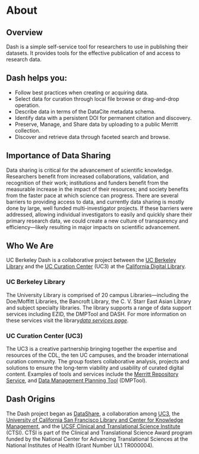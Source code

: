 # About

## Overview

Dash is a simple self-service tool for researchers to use in publishing
their datasets. It provides tools for the effective publication of and
access to research data.

## Dash helps you:

- Follow best practices when creating or acquiring data.
- Select data for curation through local file browse or drag-and-drop
  operation.
- Describe data in terms of the DataCite metadata schema.
- Identify data with a persistent DOI for permanent citation and discovery.
- Preserve, Manage, and Share data by uploading to a public Merritt
  collection.
- Discover and retrieve data through faceted search and browse.

## Importance of Data Sharing

Data sharing is critical for the advancement of scientific knowledge.
Researchers benefit from increased collaborations, validation, and
recognition of their work; institutions and funders benefit from the
measurable increase in the impact of their resources; and society benefits
from the faster pace at which science can progress. There are several
barriers to providing access to data, and currently data sharing is mostly
done by large, well funded multi-investigator projects. If these barriers
were addressed, allowing individual investigators to easily and quickly
share their primary research data, we could create a new culture of
transparency and efficiency—likely resulting in major impacts on scientific
advancement.

## Who We Are

UC Berkeley Dash is a collaborative project between the
[UC Berkeley Library](http://lib.berkeley.edu/) and the
[UC Curation Center](http://cdlib.org/uc3) (UC3) at the
[California Digital Library](http://cdlib.org/).

### UC Berkeley Library

The University Library is comprised of 20 campus Libraries—including the
Doe/Moffitt Libraries, the Bancroft Library, the C. V. Starr East Asian
Library and subject specialty libraries. The library supports a range of
data support services including EZID, the DMPTool and DASH. For more
information on these services visit the
library[*data services page*](http://www.lib.berkeley.edu/how-to-find/data-gis).

### UC Curation Center (UC3)

The UC3 is a creative partnership bringing together the expertise and
resources of the CDL, the ten UC campuses, and the broader international
curation community. The group fosters collaborative analysis, projects and
solutions to ensure the long-term viability and usability of curated
digital content. Examples of tools and services include the
[Merritt Repository Service](https://merritt.cdlib.org/), and
[Data Management Planning Tool](https://dmptool.org/) (DMPTool).

## Dash Origins

The Dash project began as [DataShare](http://datashare.ucsf.edu/), a
collaboration among [UC3](http://www.cdlib.org/uc3), the
[University of California San Francisco Library and Center for Knowledge Management](http://www.library.ucsf.edu/),
and the
[UCSF Clinical and Translational Science Institute](http://ctsi.ucsf.edu/)
(CTSI). CTSI is part of the Clinical and Translational Science Award
program funded by the National Center for Advancing Translational Sciences
at the National Institutes of Health (Grant Number UL1 TR000004).
